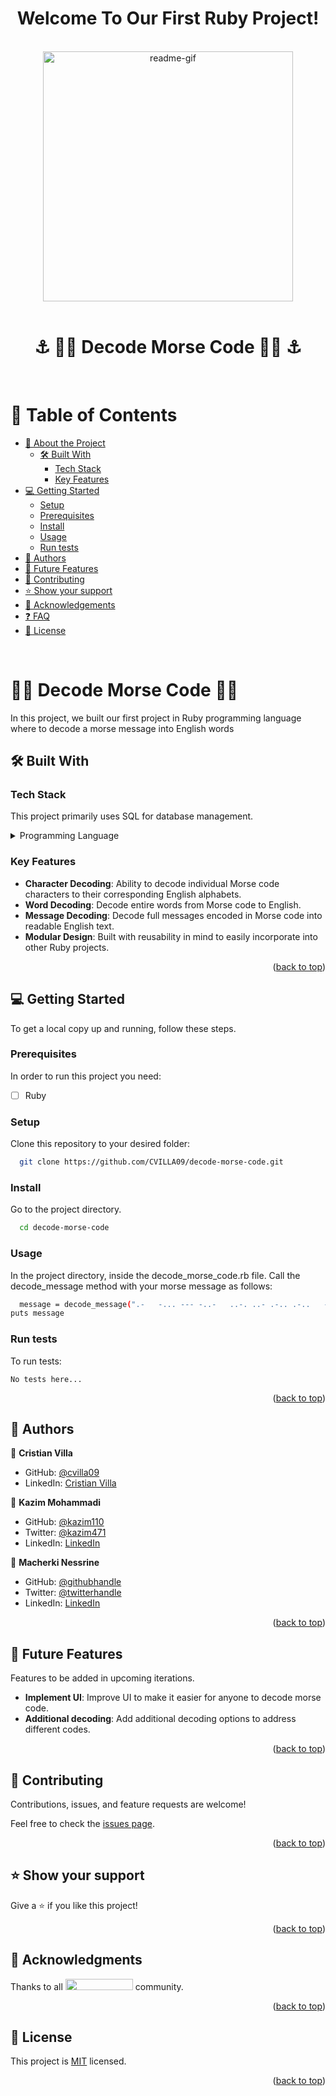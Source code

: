 <a name="readme-top"></a>
<div align="center">
 <h1><b> Welcome To Our First Ruby Project! </b></h1>
</div>  

<br/>

<div align="center">
  <img src="https://media2.giphy.com/media/ies0Iqu9Yc5UqpOk6A/giphy.gif" alt="readme-gif" width="400" height="400" style="display: inline-block;">
</div>

<br/>

<div align="center">
  <h1 style="border-bottom: none;"> ⚓ 🏴‍☠️ Decode Morse Code 🏴‍☠️ ⚓ </h1>
</div>

<br/>

<!-- TABLE OF CONTENTS -->

# 📗 Table of Contents

- [📖 About the Project](#about-project)
  - [🛠 Built With](#built-with)
    - [Tech Stack](#tech-stack)
    - [Key Features](#key-features)
- [💻 Getting Started](#getting-started)
  - [Setup](#setup)
  - [Prerequisites](#prerequisites)
  - [Install](#install)
  - [Usage](#usage)
  - [Run tests](#run-tests)
- [👥 Authors](#authors)
- [🔭 Future Features](#future-features)
- [🤝 Contributing](#contributing)
- [⭐️ Show your support](#support)
- [🙏 Acknowledgements](#acknowledgements)
- [❓ FAQ](#faq)
- [📝 License](#license)

<br/>

<!-- PROJECT DESCRIPTION -->

# 🏴‍☠️ Decode Morse Code 🏴‍☠️ <a name="about-project"></a>

In this project, we built our first project in Ruby programming language where to decode a morse message into English words


## 🛠 Built With <a name="built-with"></a>

### Tech Stack <a name="tech-stack"></a>

This project primarily uses SQL for database management.

<details>
<summary>Programming Language</summary>
  <ul>
   <li><a href="https://www.ruby-lang.org/en/">Ruby</a></li>
  </ul>
</details>

<!-- Features -->

### Key Features <a name="key-features"></a>

- **Character Decoding**: Ability to decode individual Morse code characters to their corresponding English alphabets.
- **Word Decoding**: Decode entire words from Morse code to English.
- **Message Decoding**: Decode full messages encoded in Morse code into readable English text.
- **Modular Design**: Built with reusability in mind to easily incorporate into other Ruby projects.

<p align="right">(<a href="#readme-top">back to top</a>)</p>

<!-- GETTING STARTED -->

## 💻 Getting Started <a name="getting-started"></a>

<a name="readme-top"></a>

To get a local copy up and running, follow these steps.

### Prerequisites

In order to run this project you need:

- [ ] Ruby

### Setup

Clone this repository to your desired folder:

```bash
  git clone https://github.com/CVILLA09/decode-morse-code.git
```

### Install

Go to the project directory.

```bash
  cd decode-morse-code
```

### Usage

In the project directory, inside the decode_morse_code.rb file. Call the decode_message method with your morse message as follows:

```bash
  message = decode_message(".-   -... --- -..-   ..-. ..- .-.. .-..   --- ..-.   .-. ..- -... .. . ...")
puts message
```

### Run tests

To run tests:

```test
No tests here...
```

<p align="right">(<a href="#readme-top">back to top</a>)</p>

<!-- AUTHORS -->

## 👥 Authors <a name="authors"></a>

👤 **Cristian Villa**

- GitHub: [@cvilla09](https://github.com/CVILLA09)
- LinkedIn: [Cristian Villa](https://www.linkedin.com/in/cristian-villa-5b518127b/)

👤 **Kazim Mohammadi**

- GitHub: [@kazim110](https://github.com/kazim110)
- Twitter: [@kazim471](https://twitter.com/kazim471)
- LinkedIn: [LinkedIn](https://www.linkedin.com/in/kazim-mohammadi/)

👤 **Macherki Nessrine**

- GitHub: [@githubhandle](https://github.com/Nessrine88)
- Twitter: [@twitterhandle](https://twitter.com/Nessour88)
- LinkedIn: [LinkedIn](https://www.linkedin.com/in/nessrine-macherki-86959196/)

<p align="right">(<a href="#readme-top">back to top</a>)</p>

<!-- FUTURE FEATURES -->

## 🔭 Future Features <a name="future-features"></a>

Features to be added in upcoming iterations.

- **Implement UI**: Improve UI to make it easier for anyone to decode morse code.
- **Additional decoding**: Add additional decoding options to address different codes.


<p align="right">(<a href="#readme-top">back to top</a>)</p>

## 🤝 Contributing <a name="contributing"></a>

Contributions, issues, and feature requests are welcome!

Feel free to check the [issues page](https://github.com/kazim110/SpaceTraveler/issues).

<p align="right">(<a href="#readme-top">back to top</a>)</p>

<!-- SUPPORT -->

## ⭐️ Show your support <a name="support"></a>

Give a ⭐️ if you like this project!

<p align="right">(<a href="#readme-top">back to top</a>)</p>

<!-- ACKNOWLEDGEMENTS -->

## 🙏 Acknowledgments <a name="acknowledgements"></a>

Thanks to all <img src="https://assets-global.website-files.com/5dbb30f00775d4c32191a4df/61b33c641028e40f097ca160_microverse-nav-logo-170.png" width="108" height="18"> community.

<p align="right">(<a href="#readme-top">back to top</a>)</p>

<!-- LICENSE -->

## 📝 License <a name="license"></a>

This project is [MIT](./LICENSE) licensed.

<p align="right">(<a href="#readme-top">back to top</a>)</p>
